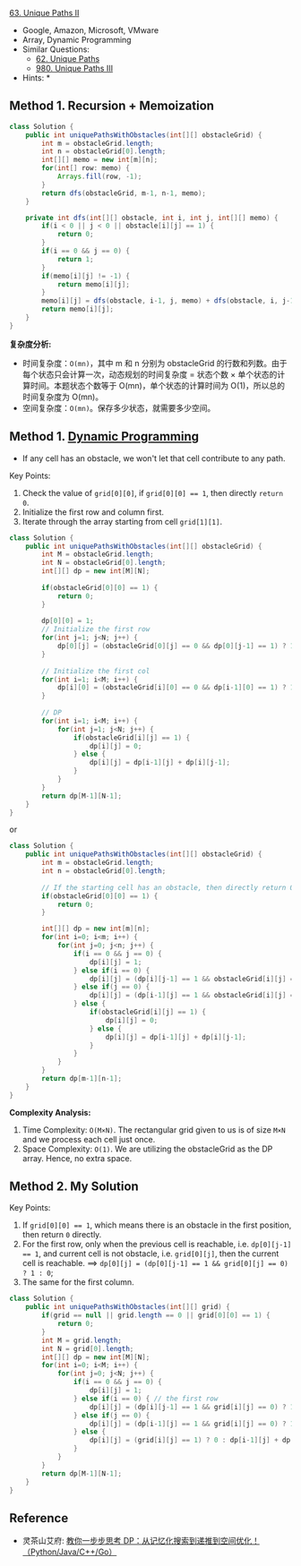 [63. Unique Paths II](https://leetcode.com/problems/unique-paths-ii/)

* Google, Amazon, Microsoft, VMware
* Array, Dynamic Programming
* Similar Questions:
    * [62. Unique Paths](https://leetcode.com/problems/unique-paths/)
    * [980. Unique Paths III](https://leetcode.com/problems/unique-paths-iii/)
* Hints:
    *
  

## Method 1. Recursion + Memoization
```java
class Solution {
    public int uniquePathsWithObstacles(int[][] obstacleGrid) {
        int m = obstacleGrid.length;
        int n = obstacleGrid[0].length;
        int[][] memo = new int[m][n];
        for(int[] row: memo) {
            Arrays.fill(row, -1);
        }
        return dfs(obstacleGrid, m-1, n-1, memo);
    }

    private int dfs(int[][] obstacle, int i, int j, int[][] memo) {
        if(i < 0 || j < 0 || obstacle[i][j] == 1) {
            return 0;
        }
        if(i == 0 && j == 0) {
            return 1;
        }
        if(memo[i][j] != -1) {
            return memo[i][j];
        }
        memo[i][j] = dfs(obstacle, i-1, j, memo) + dfs(obstacle, i, j-1, memo);
        return memo[i][j];
    }
}
```
**复杂度分析:**
* 时间复杂度：`O(mn)`，其中 m 和 n 分别为 obstacleGrid 的行数和列数。由于每个状态只会计算一次，动态规划的时间复杂度 = 状态个数 × 单个状态的计算时间。本题状态个数等于 O(mn)，单个状态的计算时间为 O(1)，所以总的时间复杂度为 O(mn)。
* 空间复杂度：`O(mn)`。保存多少状态，就需要多少空间。

    
## Method 1. [Dynamic Programming](https://leetcode.com/problems/unique-paths-ii/solution/)
* If any cell has an obstacle, we won't let that cell contribute to any path.

Key Points:
1. Check the value of `grid[0][0]`, if `grid[0][0] == 1`, then directly `return 0`.
2. Initialize the first row and column first.
3. Iterate through the array starting from cell `grid[1][1]`.

```java
class Solution {
    public int uniquePathsWithObstacles(int[][] obstacleGrid) {
        int M = obstacleGrid.length;
        int N = obstacleGrid[0].length;
        int[][] dp = new int[M][N];
        
        if(obstacleGrid[0][0] == 1) {
            return 0;
        }
        
        dp[0][0] = 1;
        // Initialize the first row
        for(int j=1; j<N; j++) {
            dp[0][j] = (obstacleGrid[0][j] == 0 && dp[0][j-1] == 1) ? 1 : 0;
        }
        
        // Initialize the first col
        for(int i=1; i<M; i++) {
            dp[i][0] = (obstacleGrid[i][0] == 0 && dp[i-1][0] == 1) ? 1 : 0;
        }
        
        // DP
        for(int i=1; i<M; i++) {
            for(int j=1; j<N; j++) {
                if(obstacleGrid[i][j] == 1) {
                    dp[i][j] = 0;
                } else {
                    dp[i][j] = dp[i-1][j] + dp[i][j-1];
                }
            }
        }
        return dp[M-1][N-1];
    }
}
``` 
or
```java
class Solution {
    public int uniquePathsWithObstacles(int[][] obstacleGrid) {
        int m = obstacleGrid.length;
        int n = obstacleGrid[0].length;
        
        // If the starting cell has an obstacle, then directly return 0
        if(obstacleGrid[0][0] == 1) {
            return 0;
        }

        int[][] dp = new int[m][n];
        for(int i=0; i<m; i++) {
            for(int j=0; j<n; j++) {
                if(i == 0 && j == 0) {
                    dp[i][j] = 1;
                } else if(i == 0) {
                    dp[i][j] = (dp[i][j-1] == 1 && obstacleGrid[i][j] == 0) ? 1 : 0;
                } else if(j == 0) {
                    dp[i][j] = (dp[i-1][j] == 1 && obstacleGrid[i][j] == 0) ? 1 : 0;
                } else {
                    if(obstacleGrid[i][j] == 1) {
                        dp[i][j] = 0;
                    } else {
                        dp[i][j] = dp[i-1][j] + dp[i][j-1];
                    }
                }
            }
        }
        return dp[m-1][n-1];
    }
}
```
**Complexity Analysis:**
1. Time Complexity: `O(M×N)`. The rectangular grid given to us is of size `M×N` and we process each cell just once.
2. Space Complexity: `O(1)`. We are utilizing the obstacleGrid as the DP array. Hence, no extra space.


## Method 2. My Solution
Key Points:
1. If `grid[0][0] == 1`, which means there is an obstacle in the first position, then return `0` directly.
2. For the first row, only when the previous cell is reachable, i.e. `dp[0][j-1] == 1`, and current cell is not obstacle, i.e. `grid[0][j]`, 
then the current cell is reachable. ==> `dp[0][j] = (dp[0][j-1] == 1 && grid[0][j] == 0) ? 1 : 0`;
3. The same for the first column.

```java
class Solution {
    public int uniquePathsWithObstacles(int[][] grid) {
        if(grid == null || grid.length == 0 || grid[0][0] == 1) {
            return 0;
        }
        int M = grid.length;
        int N = grid[0].length;
        int[][] dp = new int[M][N];
        for(int i=0; i<M; i++) {
            for(int j=0; j<N; j++) {
                if(i == 0 && j == 0) {
                    dp[i][j] = 1;
                } else if(i == 0) { // the first row
                    dp[i][j] = (dp[i][j-1] == 1 && grid[i][j] == 0) ? 1 : 0; 
                } else if(j == 0) {
                    dp[i][j] = (dp[i-1][j] == 1 && grid[i][j] == 0) ? 1 : 0;
                } else {
                    dp[i][j] = (grid[i][j] == 1) ? 0 : dp[i-1][j] + dp[i][j-1];
                }
            }
        }
        return dp[M-1][N-1];
    }
}
```


## Reference
* 灵茶山艾府: [教你一步步思考 DP：从记忆化搜索到递推到空间优化！（Python/Java/C++/Go）](https://leetcode.cn/problems/unique-paths-ii/solutions/3059862/jiao-ni-yi-bu-bu-si-kao-dpcong-ji-yi-hua-451i/)
